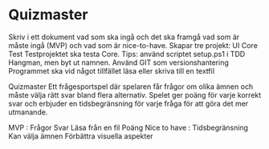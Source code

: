 # Quizmaster

Skriv i ett dokument vad som ska ingå och det ska framgå vad som är måste ingå (MVP) och vad som är nice-to-have.
Skapar tre projekt: 
UI
Core 
Test 
Testprojektet ska testa Core. Tips: använd scriptet setup.ps1 i TDD Hangman, men byt ut namnen.
Använd GIT som versionshantering
Programmet ska vid något tillfället läsa eller skriva till en textfil

Quizmaster
Ett frågesportspel där spelaren får frågor om olika ämnen och måste välja rätt svar bland flera alternativ. Spelet ger poäng för varje korrekt svar och erbjuder en tidsbegränsning för varje fråga för att göra det mer utmanande.

MVP : 
Frågor
Svar
Läsa från en fil
Poäng
Nice to have : 
Tidsbegränsning
Kan välja ämnen
Förbättra visuella aspekter
